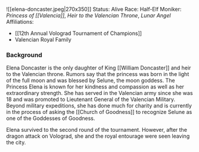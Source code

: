 ![[elena-doncaster.jpeg|270x350]]
Status: Alive
Race: Half-Elf
Moniker: _Princess of [[Valencia]]_, _Heir to the Valencian Throne_, _Lunar Angel_
Affiliations:
- [[12th Annual Volograd Tournament of Champions]]
- Valencian Royal Family
### Background
Elena Doncaster is the only daughter of King [[William Doncaster]] and heir to the Valencian throne. Rumors say that the princess was born in the light of the full moon and was blessed by Selune, the moon goddess. The Princess Elena is known for her kindness and compassion as well as her extraordinary strength. She has served in the Valencian army since she was 18 and was promoted to Lieutenant General of the Valencian Military. Beyond military expeditions, she has done much for charity and is currently in the process of asking the [[Church of Goodness]] to recognize Selune as one of the Goddesses of Goodness. 

Elena survived to the second round of the tournament. However, after the dragon attack on Volograd, she and the royal entourage were seen leaving the city.